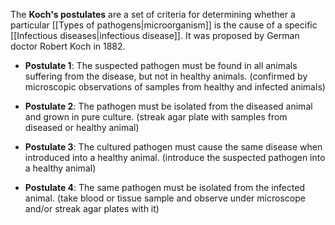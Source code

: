 The **Koch's postulates** are a set of criteria for determining whether a particular [[Types of pathogens|microorganism]] is the cause of a specific [[Infectious diseases|infectious disease]]. It was proposed by German doctor Robert Koch in 1882.

- **Postulate 1**:
  The suspected pathogen must be found in all animals suffering from the disease, but not in healthy animals.
  (confirmed by microscopic observations of samples from healthy and infected animals)

- **Postulate 2**:
  The pathogen must be isolated from the diseased animal and grown in pure culture.
  (streak agar plate with samples from diseased or healthy animal)

- **Postulate 3**:
  The cultured pathogen must cause the same disease when introduced into a healthy animal.
  (introduce the suspected pathogen into a healthy animal)

- **Postulate 4**:
  The same pathogen must be isolated from the infected animal.
  (take blood or tissue sample and observe under microscope and/or streak agar plates with it)

